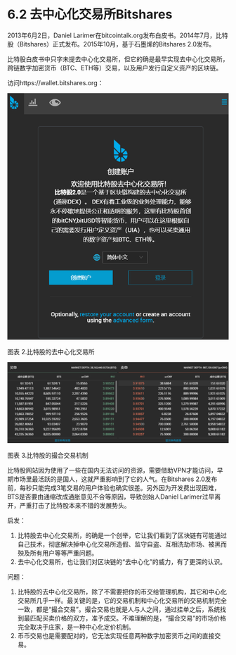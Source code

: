 # 6.2 去中心化交易所Bitshares

2013年6月2日，Daniel Larimer在bitcointalk.org发布白皮书。2014年7月，比特股（Bitshares）正式发布。2015年10月，基于石墨烯的Bitshares 2.0发布。

比特股白皮书中只字未提去中心化交易所，但它的确是最早实现去中心化交易所，跨链数字加密货币（BTC、ETH等）交易，以及用户发行自定义资产的区块链。

访问https://wallet.bitshares.org：

![](../.gitbook/assets/0.png)

图表 2.比特股的去中心化交易所

![](../.gitbook/assets/1%20%285%29.png)

图表 3.比特股的撮合交易机制

比特股网站因为使用了一些在国内无法访问的资源，需要借助VPN才能访问，早期市场里最活跃的是国人，这就严重影响到了它的人气。在Bitshares 2.0发布前，每秒只能完成3笔交易的用户体验也确实很差。另外因为开发费出现困难，BTS是否要由通缩改成通胀意见不合等原因，导致创始人Daniel Larimer过早离开，严重打击了比特股本来不错的发展势头。

启发：

1. 比特股去中心化交易所，的确是一个创举，它让我们看到了区块链有可能通过自己技术，彻底解决掉中心化交易所造假、监守自盗、互相洗劫市场、被黑而殃及所有用户等等严重问题。
2. 去中心化交易所，也让我们对区块链的“去中心化”的威力，有了更深的认识。

问题：

1. 比特股的去中心化交易所，除了不需要把你的币交给管理机构，其它和中心化交易所几乎一样。最关键的是，它的交易机制和中心化交易所的交易机制完全一致，都是“撮合交易”。撮合交易也就是人与人之间，通过挂单之后，系统找到最匹配买卖价格的双方，准予成交。不难理解的是，“撮合交易”的市场价格完全取决于庄家，是一种中心化定价机制。
2. 币币交易也是需要配对的，它无法实现任意两种数字加密货币之间的直接交易。

